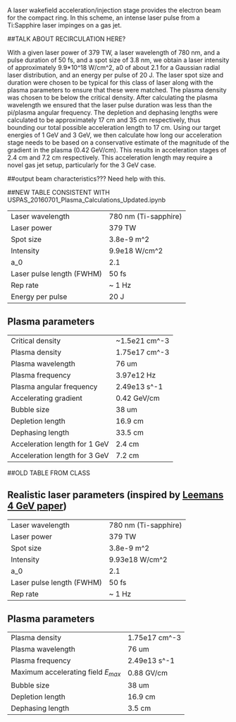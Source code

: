 A laser wakefield acceleration/injection stage provides the electron beam for the compact ring. In this scheme, an intense laser pulse from a Ti:Sapphire laser impinges on a gas jet.  

##TALK ABOUT RECIRCULATION HERE?

With a given laser power of 379 TW, a laser wavelength of 780 nm, and a pulse duration of 50 fs, and a spot size of 3.8 nm, we obtain a laser intensity of approximately 9.9*10^18 W/cm^2, a0 of about 2.1 for a Gaussian radial laser distribution, and an energy per pulse of 20 J. The laser spot size and duration were chosen to be typical for this class of laser along with the plasma parameters to ensure that these were matched. The plasma density was chosen to be below the critical density. After calculating the plasma wavelength we ensured that the laser pulse duration was less than the pi/plasma angular frequency.  The depletion and dephasing lengths were calculated to be approximately 17 cm and 35 cm respectively, thus bounding our total possible acceleration length to 17 cm. Using our target energies of 1 GeV and 3 GeV, we then calculate how long our acceleration stage needs to be based on a conservative estimate of the magnitude of the gradient in the plasma (0.42 GeV/cm). This results in acceleration stages of 2.4 cm and 7.2 cm respectively. This acceleration length may require a novel gas jet setup, particularly for the 3 GeV case.



##output beam characteristics??? Need help with this.

##NEW TABLE CONSISTENT WITH USPAS_20160701_Plasma_Calculations_Updated.ipynb

|                                          |                            |
|------------------------------------------|----------------------------|
| Laser wavelength                         | 780 nm (Ti-sapphire)       |
| Laser power                              | 379 TW                     |
| Spot size                                | 3.8e-9 m^2                 |
| Intensity                                | 9.9e18 W/cm^2              |
| a_0                                      | 2.1                        |
| Laser pulse length (FWHM)                | 50 fs                      |
| Rep rate                                 | ~ 1 Hz                     |
| Energy per pulse                         |  20 J                      |

## Plasma parameters
|                                          |                            |
|------------------------------------------|----------------------------|
| Critical density                         | ~1.5e21 cm^-3              |
| Plasma density                           | 1.75e17 cm^-3              |
| Plasma wavelength                        | 76 um                      |
| Plasma frequency                         | 3.97e12 Hz                 |
| Plasma angular frequency                 | 2.49e13 s^-1               |
| Accelerating gradient                    | 0.42 GeV/cm                |
| Bubble size                              | 38 um                      |
| Depletion length                         | 16.9 cm                    |
| Dephasing length                         | 33.5 cm                    |
| Acceleration length for 1 GeV            | 2.4 cm                     |
| Acceleration length for 3 GeV            | 7.2 cm                     |

##OLD TABLE FROM CLASS

## Realistic laser parameters (inspired by [Leemans 4 GeV paper](http://link.aps.org/doi/10.1103/PhysRevLett.113.245002))
|                                          |                            |
|------------------------------------------|----------------------------|
| Laser wavelength                         | 780 nm (Ti-sapphire)       |
| Laser power                              | 379 TW                     |
| Spot size                                | 3.8e-9 m^2                 |
| Intensity                                | 9.93e18 W/cm^2             |
| a_0                                      | 2.1                        |
| Laser pulse length (FWHM)                | 50 fs                      |
| Rep rate                                 | ~ 1 Hz                     |


## Plasma parameters
|                                          |                            |
|------------------------------------------|----------------------------|
| Plasma density                           | 1.75e17 cm^-3              |
| Plasma wavelength                        | 76 um                      |
| Plasma frequency                         | 2.49e13 s^-1               |
| Maximum accelerating field $E_{max}$     | 0.88 GV/cm                 |
| Bubble size                              | 38 um                      |
| Depletion length                         | 16.9 cm                    |
| Dephasing length                         | 3.5 cm                     |
